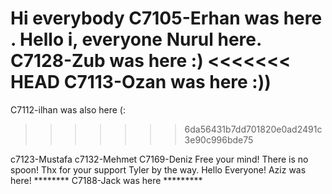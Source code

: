 Hi everybody C7105-Erhan was here . Hello
i, everyone
Nurul here.
C7128-Zub was here :)
<<<<<<< HEAD
C7113-Ozan was here :))
=======
C7112-ilhan was also here (:

>>>>>>> 6da56431b7dd701820e0ad2491c3e90c996bde75



c7123-Mustafa
c7132-Mehmet
C7169-Deniz Free your mind! There is no spoon! Thx for your support Tyler by the way.
Hello Everyone! Aziz was here!
******** C7188-Jack was here *********
